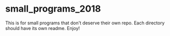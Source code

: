 # small_programs_2018

This is for small programs that don't deserve their own repo.  Each
directory should have its own readme.  Enjoy!
